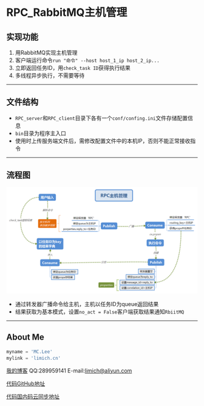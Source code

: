 ﻿# RPC_RabbitMQ主机管理



## 实现功能

1. 用RabbitMQ实现主机管理
2. 客户端运行命令`run "命令" --host host_1_ip host_2_ip...`
3. 立即返回任务ID，用`check_task ID`获得执行结果
4. 多线程异步执行，不需要等待


------

## 文件结构

- `RPC_server`和`RPC_client`目录下各有一个`conf/confing.ini`文件存储配置信息
- `bin`目录为程序主入口
- 使用时上传服务端文件后，需修改配置文件中的本机IP，否则不能正常接收指令

----

## 流程图

![](RPC主机管理.png)

- 通过转发器广播命令给主机，主机以任务ID为queue返回结果
- 结果获取为基本模式，设置`no_act = False`客户端获取结果通知`RbiitMQ`

------

## About Me
```python
myname = 'MC.Lee'
mylink = 'limich.cn'
```
[我的博客](https://limich.cn)
QQ:289959141
E-mail:limich@aliyun.com

[代码GitHub地址](https://github.com/limingchang/python_study_task.git)

[代码国内码云同步地址](https://git.oschina.net/limich/python_study.git)